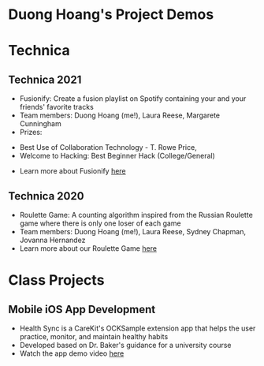 # Duong Hoang's Project Demos
# Technica
## Technica 2021
- Fusionify: Create a fusion playlist on Spotify containing your and your friends' favorite tracks
- Team members: Duong Hoang (me!), Laura Reese, Margarete Cunningham
- Prizes: 
+ Best Use of Collaboration Technology - T. Rowe Price, 
+ Welcome to Hacking: Best Beginner Hack (College/General)
- Learn more about Fusionify [here](https://devpost.com/software/fusionify)
## Technica 2020
- Roulette Game: A counting algorithm inspired from the Russian Roulette game where there is only one loser of each game
- Team members: Duong Hoang (me!), Laura Reese, Sydney Chapman, Jovanna Hernandez
- Learn more about our Roulette Game [here](https://devpost.com/software/roulette-game-3x8uwh)
# Class Projects
## Mobile iOS App Development
- Health Sync is a CareKit's OCKSample extension app that helps the user practice, monitor, and maintain healthy habits
- Developed based on Dr. Baker's guidance for a university course
- Watch the app demo video [here](https://youtu.be/IzrbibdCc3k)



